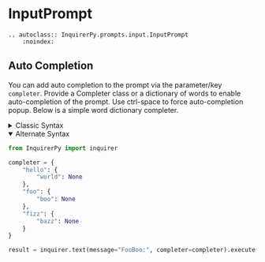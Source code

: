 # InputPrompt

```{eval-rst}
.. autoclass:: InquirerPy.prompts.input.InputPrompt
    :noindex:
```

## Auto Completion

You can add auto completion to the prompt via the parameter/key `completer`. Provide a Completer class or a dictionary of words to enable auto-completion of the prompt.
Use ctrl-space to force auto-completion popup. Below is a simple word dictionary completer.

<details>
  <summary>Classic Syntax</summary>

```python
from InquirerPy import prompt

completer = {
    "hello": {
        "world": None
    },
    "foo": {
        "boo": None
    },
    "fizz": {
        "bazz": None
    }
}

questions = [
    {
        "type": "input",
        "message": "FooBoo:",
        "completer": completer
    }
]

result = prompt(questions=questions)
```

</details>

<details open>
  <summary>Alternate Syntax</summary>

```python
from InquirerPy import inquirer

completer = {
    "hello": {
        "world": None
    },
    "foo": {
        "boo": None
    },
    "fizz": {
        "bazz": None
    }
}

result = inquirer.text(message="FooBoo:", completer=completer).execute()
```

</details>
